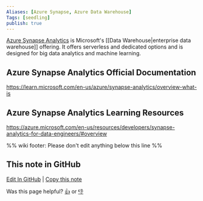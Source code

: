 ```yaml
---
Aliases: [Azure Synapse, Azure Data Warehouse]
Tags: [seedling]
publish: true
---
```


[Azure Synapse Analytics](https://azure.microsoft.com/en-us/products/synapse-analytics/) is Microsoft's [[Data Warehouse|enterprise data warehouse]] offering. It offers serverless and dedicated options and is designed for big data analytics and machine learning.

## Azure Synapse Analytics Official Documentation

https://learn.microsoft.com/en-us/azure/synapse-analytics/overview-what-is

## Azure Synapse Analytics Learning Resources

https://azure.microsoft.com/en-us/resources/developers/synapse-analytics-for-data-engineers/#overview

%% wiki footer: Please don't edit anything below this line %%

## This note in GitHub

<span class="git-footer">[Edit In GitHub](https://github.dev/data-engineering-community/data-engineering-wiki/blob/main/Tools/Databases/Azure%20Synapse%20Analytics.md "git-hub-edit-note") | [Copy this note](https://raw.githubusercontent.com/data-engineering-community/data-engineering-wiki/main/Tools/Databases/Azure%20Synapse%20Analytics.md "git-hub-copy-note")</span>

<span class="git-footer">Was this page helpful?
[👍](https://tally.so/r/3jZ8D4?rating=Yes&url=https://dataengineering.wiki/Tools/Databases/Azure+Synapse+Analytics) or [👎](https://tally.so/r/3jZ8D4?rating=No&url=https://dataengineering.wiki/Tools/Databases/Azure+Synapse+Analytics)</span>
